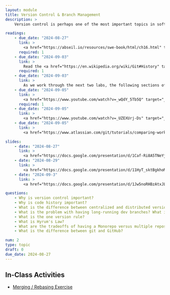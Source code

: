 ```yaml
---
layout: module
title: Version Control & Branch Management
description: >
    Version control is perhaps one of the most important topics in software engineering. It allows teams to collaborate on projects, review one another's code, experiment with new features and ideas, and revert to previous versions when needed. In this unit, we will explore different approaches that teams can take to collaborate on code. We will also do various hands-on activities so that you can familiarize yourself with bash and git commands, and practice branching, merging, rebasing, and writing good commit messages.

readings: 
    - due_date: "2024-08-27"
      link: > 
        <a href="https://abseil.io/resources/swe-book/html/ch16.html" target="_blank">Chapter 16. Version Control and Branch Management</a> 
      required: 1
    - due_date: "2024-09-03"
      link: > 
        Read the <a href="https://en.wikipedia.org/wiki/Git#History" target="_blank">History section</a> of the Wikipedia article on Git (including all subsections: Naming, Characteristics, Data Structures, and References).
      required: 1
    - due_date: "2024-09-03"
      link: > 
        As we work through the next two labs, the following sections of the <a href="https://git-scm.com/book/en/v2" target="_blank">Pro Git book</a> will provide context and some useful conceptual models: <ul><li>Chapter 2, sections 1, 2, 3, 4, 5</li><li>Chapter 3, sections 1, 2, 3, 6</li></ul>
    - due_date: "2024-09-05"
      link: >
        <a href="https://www.youtube.com/watch?v=_wQdY_5Tb5Q" target="_blank">Collaborating using Git and GitHub</a>: Branches, Pull Requests, Merging vs Rebasing (Video walkthrough)
      required: 1
    - due_date: "2024-09-05"
      link: >
        <a href="https://www.youtube.com/watch?v=_UZEXUrj-Ds" target="_blank">What is git rebase?</a>
    - due_date: "2024-09-05"
      link: >
        <a href="https://www.atlassian.com/git/tutorials/comparing-workflows" target="_blank">Article explaining how to rebase + handle merge conflicts</a>

slides: 
    - date: "2024-08-27"
      link: > 
        <a href="https://docs.google.com/presentation/d/1Caf-Ri8A5TNeYjTNC4yL5aD074NYNJAD/edit?usp=sharing&ouid=113376576186080604800&rtpof=true&sd=true" target="_blank">Big Ideas in Software Engineering & Intro to Version Control</a>
    - date: "2024-08-29"
      link: > 
        <a href="https://docs.google.com/presentation/d/11HyT_sktBgkhoM2_LgQ3cHB68YZj_AZZ/edit?usp=sharing&ouid=113376576186080604800&rtpof=true&sd=true" target="_blank">Lab 2 Slides</a>
    - date: "2024-09-3"
      link: > 
        <a href="https://docs.google.com/presentation/d/1Jw5noRHBzAtxJL-j13OCawd615ca7swk/edit?usp=sharing&ouid=113376576186080604800&rtpof=true&sd=true" target="_blank">Version Control and Collaborative Workflows</a>

questions:
    - Why is version control important?
    - Why is code history important?
    - What is the difference between centralized and distributed version control?
    - What is the problem with having long-running dev branches? What is the solution?
    - What is the one version rule?
    - What is Hyrum's Law?
    - What are the tradeoffs of having a Monorepo versus multiple repos?
    - What is the difference between git and GitHub?

num: 2
type: topic
draft: 0
due_date: 2024-08-27
---
```



## In-Class Activities
* [Merging / Rebasing Exercise](/fall2024/activities/git-in-class-activity)